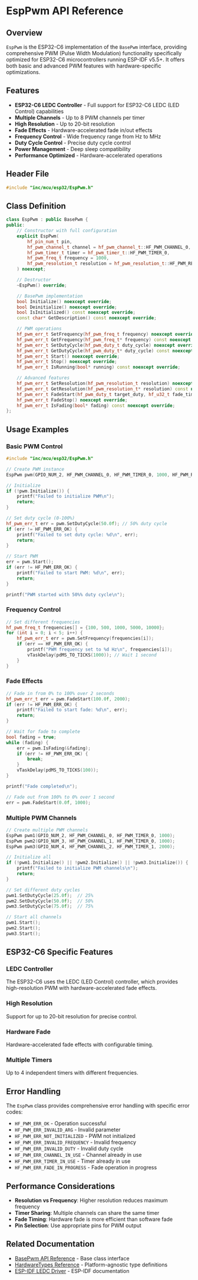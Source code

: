 # EspPwm API Reference

## Overview

`EspPwm` is the ESP32-C6 implementation of the `BasePwm` interface, providing comprehensive PWM (Pulse Width Modulation) functionality specifically optimized for ESP32-C6 microcontrollers running ESP-IDF v5.5+. It offers both basic and advanced PWM features with hardware-specific optimizations.

## Features

- **ESP32-C6 LEDC Controller** - Full support for ESP32-C6 LEDC (LED Control) capabilities
- **Multiple Channels** - Up to 8 PWM channels per timer
- **High Resolution** - Up to 20-bit resolution
- **Fade Effects** - Hardware-accelerated fade in/out effects
- **Frequency Control** - Wide frequency range from Hz to MHz
- **Duty Cycle Control** - Precise duty cycle control
- **Power Management** - Deep sleep compatibility
- **Performance Optimized** - Hardware-accelerated operations

## Header File

```cpp
#include "inc/mcu/esp32/EspPwm.h"
```

## Class Definition

```cpp
class EspPwm : public BasePwm {
public:
    // Constructor with full configuration
    explicit EspPwm(
        hf_pin_num_t pin,
        hf_pwm_channel_t channel = hf_pwm_channel_t::HF_PWM_CHANNEL_0,
        hf_pwm_timer_t timer = hf_pwm_timer_t::HF_PWM_TIMER_0,
        hf_pwm_freq_t frequency = 1000,
        hf_pwm_resolution_t resolution = hf_pwm_resolution_t::HF_PWM_RESOLUTION_8_BIT
    ) noexcept;

    // Destructor
    ~EspPwm() override;

    // BasePwm implementation
    bool Initialize() noexcept override;
    bool Deinitialize() noexcept override;
    bool IsInitialized() const noexcept override;
    const char* GetDescription() const noexcept override;

    // PWM operations
    hf_pwm_err_t SetFrequency(hf_pwm_freq_t frequency) noexcept override;
    hf_pwm_err_t GetFrequency(hf_pwm_freq_t* frequency) const noexcept override;
    hf_pwm_err_t SetDutyCycle(hf_pwm_duty_t duty_cycle) noexcept override;
    hf_pwm_err_t GetDutyCycle(hf_pwm_duty_t* duty_cycle) const noexcept override;
    hf_pwm_err_t Start() noexcept override;
    hf_pwm_err_t Stop() noexcept override;
    hf_pwm_err_t IsRunning(bool* running) const noexcept override;

    // Advanced features
    hf_pwm_err_t SetResolution(hf_pwm_resolution_t resolution) noexcept override;
    hf_pwm_err_t GetResolution(hf_pwm_resolution_t* resolution) const noexcept override;
    hf_pwm_err_t FadeStart(hf_pwm_duty_t target_duty, hf_u32_t fade_time_ms) noexcept override;
    hf_pwm_err_t FadeStop() noexcept override;
    hf_pwm_err_t IsFading(bool* fading) const noexcept override;
};
```

## Usage Examples

### Basic PWM Control

```cpp
#include "inc/mcu/esp32/EspPwm.h"

// Create PWM instance
EspPwm pwm(GPIO_NUM_2, HF_PWM_CHANNEL_0, HF_PWM_TIMER_0, 1000, HF_PWM_RESOLUTION_8_BIT);

// Initialize
if (!pwm.Initialize()) {
    printf("Failed to initialize PWM\n");
    return;
}

// Set duty cycle (0-100%)
hf_pwm_err_t err = pwm.SetDutyCycle(50.0f); // 50% duty cycle
if (err != HF_PWM_ERR_OK) {
    printf("Failed to set duty cycle: %d\n", err);
    return;
}

// Start PWM
err = pwm.Start();
if (err != HF_PWM_ERR_OK) {
    printf("Failed to start PWM: %d\n", err);
    return;
}

printf("PWM started with 50%% duty cycle\n");
```

### Frequency Control

```cpp
// Set different frequencies
hf_pwm_freq_t frequencies[] = {100, 500, 1000, 5000, 10000};
for (int i = 0; i < 5; i++) {
    hf_pwm_err_t err = pwm.SetFrequency(frequencies[i]);
    if (err == HF_PWM_ERR_OK) {
        printf("PWM frequency set to %d Hz\n", frequencies[i]);
        vTaskDelay(pdMS_TO_TICKS(1000)); // Wait 1 second
    }
}
```

### Fade Effects

```cpp
// Fade in from 0% to 100% over 2 seconds
hf_pwm_err_t err = pwm.FadeStart(100.0f, 2000);
if (err != HF_PWM_ERR_OK) {
    printf("Failed to start fade: %d\n", err);
    return;
}

// Wait for fade to complete
bool fading = true;
while (fading) {
    err = pwm.IsFading(&fading);
    if (err != HF_PWM_ERR_OK) {
        break;
    }
    vTaskDelay(pdMS_TO_TICKS(100));
}

printf("Fade completed\n");

// Fade out from 100% to 0% over 1 second
err = pwm.FadeStart(0.0f, 1000);
```

### Multiple PWM Channels

```cpp
// Create multiple PWM channels
EspPwm pwm1(GPIO_NUM_2, HF_PWM_CHANNEL_0, HF_PWM_TIMER_0, 1000);
EspPwm pwm2(GPIO_NUM_3, HF_PWM_CHANNEL_1, HF_PWM_TIMER_0, 1000);
EspPwm pwm3(GPIO_NUM_4, HF_PWM_CHANNEL_2, HF_PWM_TIMER_1, 2000);

// Initialize all
if (!pwm1.Initialize() || !pwm2.Initialize() || !pwm3.Initialize()) {
    printf("Failed to initialize PWM channels\n");
    return;
}

// Set different duty cycles
pwm1.SetDutyCycle(25.0f);  // 25%
pwm2.SetDutyCycle(50.0f);  // 50%
pwm3.SetDutyCycle(75.0f);  // 75%

// Start all channels
pwm1.Start();
pwm2.Start();
pwm3.Start();
```

## ESP32-C6 Specific Features

### LEDC Controller

The ESP32-C6 uses the LEDC (LED Control) controller, which provides high-resolution PWM with hardware-accelerated fade effects.

### High Resolution

Support for up to 20-bit resolution for precise control.

### Hardware Fade

Hardware-accelerated fade effects with configurable timing.

### Multiple Timers

Up to 4 independent timers with different frequencies.

## Error Handling

The `EspPwm` class provides comprehensive error handling with specific error codes:

- `HF_PWM_ERR_OK` - Operation successful
- `HF_PWM_ERR_INVALID_ARG` - Invalid parameter
- `HF_PWM_ERR_NOT_INITIALIZED` - PWM not initialized
- `HF_PWM_ERR_INVALID_FREQUENCY` - Invalid frequency
- `HF_PWM_ERR_INVALID_DUTY` - Invalid duty cycle
- `HF_PWM_ERR_CHANNEL_IN_USE` - Channel already in use
- `HF_PWM_ERR_TIMER_IN_USE` - Timer already in use
- `HF_PWM_ERR_FADE_IN_PROGRESS` - Fade operation in progress

## Performance Considerations

- **Resolution vs Frequency**: Higher resolution reduces maximum frequency
- **Timer Sharing**: Multiple channels can share the same timer
- **Fade Timing**: Hardware fade is more efficient than software fade
- **Pin Selection**: Use appropriate pins for PWM output

## Related Documentation

- [BasePwm API Reference](../api/BasePwm.md) - Base class interface
- [HardwareTypes Reference](../api/HardwareTypes.md) - Platform-agnostic type definitions
- [ESP-IDF LEDC Driver](https://docs.espressif.com/projects/esp-idf/en/latest/esp32c6/api-reference/peripherals/ledc.html) - ESP-IDF documentation
